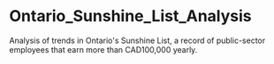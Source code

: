 # Ontario_Sunshine_List_Analysis
Analysis of trends in Ontario's Sunshine List, a record of public-sector employees that earn more than CAD100,000 yearly.
